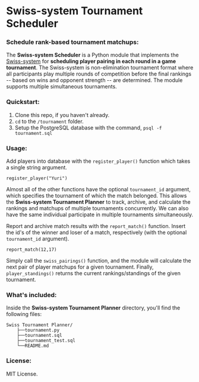 # Swiss-system Tournament Scheduler

### Schedule rank-based tournament matchups:
The **Swiss-system Scheduler** is a Python module that implements the [Swiss-system](https://en.wikipedia.org/wiki/Swiss-system_tournament) for **scheduling player pairing in each round in a game tournament**. The Swiss-system is non-elimination tournament format where all participants play multiple rounds of competition before the final rankings -- based on wins and opponent strength -- are determined. The module supports multiple simultaneous tournaments.

### Quickstart:
1. Clone this repo, if you haven't already.
2. `cd` to the `/tournament` folder.
3. Setup the PostgreSQL database with the command, `psql -f tournament.sql`

### Usage:
Add players into database with the `register_player()` function which takes a single string argument.
```
register_player("Yuri")
```
Almost all of the other functions have the optional `tournament_id` argument, which specifies the tournament of which the match belonged. This allows the **Swiss-system Tournament Planner** to track, archive, and calculate the rankings and matchups of multiple tournaments concurrently. We can also have the same individual participate in multiple tournaments simultaneously.

Report and archive match results with the `report_match()` function. Insert the id's of the winner and loser of a match, respectively (with the optional `tournament_id` argument).
```
report_match(12,17)
```
Simply call the `swiss_pairings()` function, and the module will calculate the next pair of player matchups for a given tournament. Finally, `player_standings()` returns the current rankings/standings of the given tournament.

### What's included:
Inside the **Swiss-system Tournament Planner** directory, you'll find the following files:
```
Swiss Tournament Planner/
    ├──tournament.py
    ├──tournament.sql
    ├──tournament_test.sql
    └──README.md
```

### License:
MIT License.
